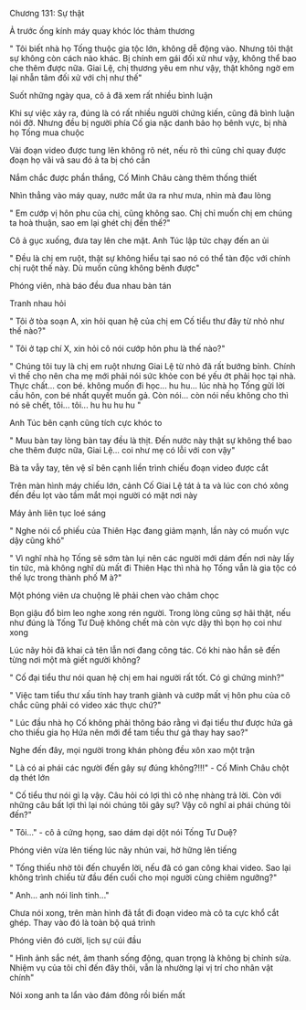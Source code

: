 




Chương 131: Sự thật

Ả trước ống kính máy quay khóc lóc thảm thương

" Tôi biết nhà họ Tống thuộc gia tộc lớn, không dễ động vào. Nhưng tôi thật sự không còn cách nào khác. Bị chính em gái đối xử như vậy, không thể bao che thêm được nữa. Giai Lệ, chị thương yêu em như vậy, thật không ngờ em lại nhẫn tâm đối xử với chị như thế"

Suốt những ngày qua, cô ả đã xem rất nhiều bình luận

Khi sự việc xảy ra, đúng là có rất nhiều người chứng kiến, cũng đã bình luận nói đỡ. Nhưng đều bị người phía Cố gia nặc danh bảo họ bênh vực, bị nhà họ Tống mua chuộc

Vài đoạn video được tung lên không rõ nét, nếu rõ thì cũng chỉ quay được đoạn họ vãi vã sau đó ả ta bị chó cắn

Nắm chắc được phần thắng, Cố Minh Châu càng thêm thống thiết

Nhìn thẳng vào máy quay, nước mắt ứa ra như mưa, nhìn mà đau lòng

" Em cướp vị hôn phu của chị, cũng không sao. Chị chỉ muốn chị em chúng ta hoà thuận, sao em lại ghét chị đến thế?"


Cô ả gục xuống, đưa tay lên che mặt. Anh Túc lập tức chạy đến an ủi

" Đều là chị em ruột, thật sự không hiểu tại sao nó có thể tàn độc với chính chị ruột thế này. Dù muốn cũng không bênh được"

Phóng viên, nhà báo đều đua nhau bàn tán

Tranh nhau hỏi

" Tôi ở tòa soạn A, xin hỏi quan hệ của chị em Cố tiểu thư đây từ nhỏ như thế nào?"

" Tôi ở tạp chí X, xin hỏi cô nói cướp hôn phu là thế nào?"

" Chúng tôi tuy là chị em ruột nhưng Giai Lệ từ nhỏ đã rất bướng bỉnh. Chính vì thế cho nên cha mẹ mới phải nói sức khỏe con bé yếu ớt phải học tại nhà. Thực chất... con bé. không muốn đi học... hu hu... lúc nhà họ Tống gửi lời cầu hôn, con bé nhất quyết muốn gả. Còn nói... còn nói nếu không cho thì nó sẽ chết, tôi... tôi... hu hu hu hu "

Anh Túc bên cạnh cũng tích cực khóc to

" Muu bàn tay lòng bàn tay đều là thịt. Đến nước này thật sự không thể bao che thêm được nữa, Giai Lệ... coi như mẹ có lỗi với con vậy"

Bà ta vẫy tay, tên vệ sĩ bên cạnh liền trình chiếu đoạn video được cắt

Trên màn hình máy chiếu lớn, cảnh Cố Giai Lệ tát ả ta và lúc con chó xông đến đều lọt vào tầm mắt mọi người có mặt nơi này

Máy ảnh liên tục loé sáng


" Nghe nói cổ phiếu của Thiên Hạc đang giảm mạnh, lần này có muốn vực dậy cũng khó"

" Vì nghĩ nhà họ Tống sẽ sớm tàn lụi nên các người mới dám đến nơi này lấy tin tức, mà không nghĩ dù mất đi Thiên Hạc thì nhà họ Tống vẫn là gia tộc có thế lực trong thành phố M à?"

Một phóng viên ưa chuộng lẽ phải chen vào châm chọc

Bọn giậu đổ bìm leo nghe xong rén người. Trong lòng cũng sợ hãi thật, nếu như đúng là Tống Tư Duệ không chết mà còn vực dậy thì bọn họ coi như xong

Lúc nãy hỏi đã khai cả tên lẫn nơi đang công tác. Có khi nào hắn sẽ đến từng nơi một mà giết người không?

" Cố đại tiểu thư nói quan hệ chị em hai người rất tốt. Có gì chứng minh?"

" Việc tam tiểu thư xấu tính hay tranh giành và cướp mất vị hôn phu của cô chắc cũng phải có video xác thực chứ?"

" Lúc đầu nhà họ Cố không phải thông báo rằng vì đại tiểu thư được hứa gả cho thiếu gia họ Hứa nên mới để tam tiểu thư gả thay hay sao?"

Nghe đến đây, mọi người trong khán phòng đều xôn xao một trận

" Là có ai phái các người đến gây sự đúng không?!!!" - Cố Minh Châu chột dạ thét lớn

" Cố tiểu thư nói gì lạ vậy. Câu hỏi có lợi thì cô nhẹ nhàng trả lời. Còn với những câu bất lợi thì lại nói chúng tôi gây sự? Vậy cô nghĩ ai phái chúng tôi đến?"

" Tôi..." - cô ả cứng họng, sao dám dại dột nói Tống Tư Duệ?

Phóng viên vừa lên tiếng lúc nãy nhún vai, hờ hững lên tiếng

" Tống thiếu nhờ tôi đến chuyển lời, nếu đã có gan công khai video. Sao lại không trình chiếu từ đầu đến cuối cho mọi người cùng chiêm ngưỡng?"

" Anh... anh nói linh tinh..."

Chưa nói xong, trên màn hình đã tắt đi đoạn video mà cô ta cực khổ cắt ghép. Thay vào đó là toàn bộ quá trình

Phóng viên đó cười, lịch sự cúi đầu

" Hình ảnh sắc nét, âm thanh sống động, quan trọng là không bị chỉnh sửa. Nhiệm vụ của tôi chỉ đến đây thôi, vẫn là nhường lại vị trí cho nhân vật chính"

Nói xong anh ta lẩn vào đám đông rồi biến mất




